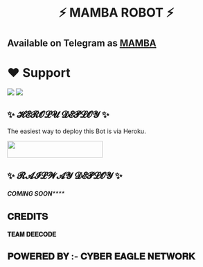 <h1 align="center"><b> ⚡ MAMBA ROBOT ⚡ </b></h1>


## Available on Telegram as [MAMBA](https://t.me/MAMBAX_GBOT)

# ❤️ Support
<a href="https://t.me/CYBER_EAGLE_NETWORK"><img src="https://img.shields.io/badge/Join-cyber%20network-red.svg?logo=Telegram"></a>
<a href="t.me/MAMBA_X_SUPPORT"><img src="https://img.shields.io/badge/Join-Telegram%20Group-blue.svg?logo=telegram"></a>


## ✨ 𝓗𝓔𝓡𝓞𝓛𝓤 𝓓𝓔𝓟𝓛𝓞𝓨 ✨
The easiest way to deploy this Bot is via Heroku.

<p align="left"><a href="https://heroku.com/deploy?template=https://github.com/SUKHPAL443/YURIKO"> <img src="https://img.shields.io/badge/Deploy%20To%20Heroku-black?style=for-the-badge&logo=heroku" width="220" height="38.45"/></a></p>

## ✨ 𝓡𝓐𝓘𝓛𝓦𝓐𝓨 𝓓𝓔𝓟𝓛𝓞𝓨 ✨
###### **********COMING SOON**************

## 𝐂𝐑𝐄𝐃𝐈𝐓𝐒

#### 𝐓𝐄𝐀𝐌 𝐃𝐄𝐄𝐂𝐎𝐃𝐄

## 𝐏𝐎𝐖𝐄𝐑𝐄𝐃 𝐁𝐘 :- 𝐂𝐘𝐁𝐄𝐑 𝐄𝐀𝐆𝐋𝐄 𝐍𝐄𝐓𝐖𝐎𝐑𝐊

